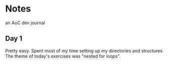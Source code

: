 # Notes

an AoC dev journal

## Day 1

Pretty easy. Spent most of my time setting up my directories and structures. The theme of today's exercises was "nested for loops".
